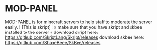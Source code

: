 # MOD-PANEL
MOD-PANEL is for minecraft servers to help staff to moderate the server easily. ! [This is skript] ! » make sure that you have skript and skbee installed to the server «
download skript here: https://github.com/SkriptLang/Skript/releases
download skbee here: https://github.com/ShaneBeee/SkBee/releases
